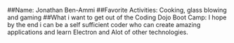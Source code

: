 ##Name:
Jonathan Ben-Ammi
##Favorite Activities:
Cooking, glass blowing and gaming
##What i want to get out of the Coding Dojo Boot Camp:
I hope by the end i can be a self sufficient coder who can create amazing applications and learn Electron and Alot of other technologies. 
